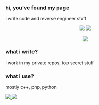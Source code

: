 ### hi, you've found my page 
i write code and reverse engineer stuff  

<!--
**qtKite/qtKite** is a ✨ _special_ ✨ repository because its `README.md` (this file) appears on your GitHub profile.

Here are some ideas to get you started:

- 🔭 I’m currently working on ...
- 🌱 I’m currently learning ...
- 👯 I’m looking to collaborate on ...
- 🤔 I’m looking for help with ...
- 💬 Ask me about ...
- 📫 How to reach me: ...
- 😄 Pronouns: ...
- ⚡ Fun fact: ...
-->

<p align="center">
  <a href="https://discord.com/users/521558883383377930" target"blank_"><img src="https://img.shields.io/badge/discord%20-7289DA.svg?&style=for-the-badge&logo=discord&logoColor=white"></a>
  <a href="https://github.com/qtKite" target"blank_"><img src="https://img.shields.io/badge/GitHub%20-191717.svg?&style=for-the-badge&logo=github&logoColor=white"></a>
</p>

<p align="center">
  <img src="https://github-readme-stats.vercel.app/api?username=qtkite&theme=default&show_icons=true">
</p>

### what i write?
i work in my private repos, top secret stuff  

### what i use?
mostly c++, php, python
  
  
<a href="https://github.com/qtKite">
  <img src="https://komarev.com/ghpvc/?username=qtKite&style=flat-square&color=red" />
</a>
<a href="https://github.com/qtKite">
  <img src="https://img.shields.io/github/followers/qtKite?style=social" />
</a>
